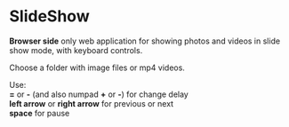 # SlideShow
__Browser side__ only web application for showing photos and videos in slide show mode, with keyboard controls.<br>

Choose a folder with image files or mp4 videos.<br>

Use:<br>
__=__ or __-__ (and also numpad __+__ or __-__) for change delay<br>
__left arrow__ or __right arrow__ for previous or next<br>
__space__ for pause<br>
